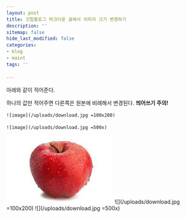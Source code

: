 ```yaml
---
layout: post
title: 깃헙블로그 마크다운 글에서 이미지 크기 변경하기
description: ''
sitemap: false
hide_last_modified: false
categories:
- blog
- maint
tags: ''

---
```

아래와 같이 적어준다.

하나의 값만 적어주면 다른쪽은 원본에 비례해서 변경된다.
**띄어쓰기 주의!**

    ![image](/uploads/download.jpg =100x200)
    
    ![image](/uploads/download.jpg =500x)

![](/uploads/download.jpg)
![](/uploads/download.jpg =100x200)
![](/uploads/download.jpg =500x)